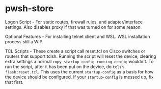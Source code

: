 # pwsh-store

Logon Script - For static routes, firewall rules, and adapter/interface settings. Also disables proxy if that was turned on for some reason.

Optional Features - For installing telnet client and WSL. WSL installation process still a WIP.

TCL Scripts - These create a script call reset.tcl on Cisco switches or routers that support tclsh. Running the script will reset the device, clearing extra settings a normal `copy startup-config running-config` wouldn't. To run the script, after it has been put on the device, do `tclsh flash:reset.tcl`. This uses the current `startup-config` as a basis for how the device should be configured. If your `startup-config` is messed up, fix that first.
